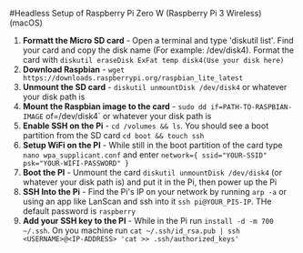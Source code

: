 #Headless Setup of Raspberry Pi Zero W (Raspberry Pi 3 Wireless) (macOS)

1. **Formatt the Micro SD card** - Open a terminal and type 'diskutil list'. Find your card and copy the disk name (For example: /dev/disk4). Format the card with `diskutil eraseDisk ExFat temp disk4(Use your disk here)`
2. **Download Raspbian** - `wget https://downloads.raspberrypi.org/raspbian_lite_latest`
3. **Unmount the SD card** - `diskutil unmountDisk /dev/disk4` or whatever your disk path is
4. **Mount the Raspbian image to the card** - `sudo dd if=PATH-TO-RASPBIAN-IMAGE` of=/dev/disk4` or whatever your disk path is 
5. **Enable SSH on the Pi** - `cd /volumes && ls`. You should see a boot partition from the SD card `cd boot && touch ssh`
6. **Setup WiFi on the PI** -  While still in the boot partition of the card type `nano wpa_supplicant.conf` and enter `network={ ssid="YOUR-SSID" psk="YOUR-WIFI-PASSWORD" }`
7. **Boot the PI** - Unmount the card `diskutil unmountDisk /dev/disk4` (or whatever your disk path is) and put it in the Pi, then power up the Pi
8. **SSH Into the Pi** - Find the Pi's IP on your network by running `arp -a` or using an app like LanScan and ssh into it `ssh pi@YOUR_PIS-IP`. THe default password is `raspberry`
9. **Add your SSH key to the PI** - While in the Pi run `install -d -m 700 ~/.ssh`. On you machine run `cat ~/.ssh/id_rsa.pub | ssh <USERNAME>@<IP-ADDRESS> 'cat >> .ssh/authorized_keys'`
